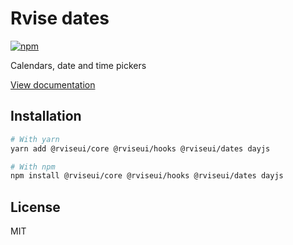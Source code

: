 # Rvise dates

[![npm](https://img.shields.io/npm/dm/@rviseui/dates)](https://www.npmjs.com/package/@rviseui/dates)

Calendars, date and time pickers

[View documentation](https://rvise.dev/)

## Installation

```bash
# With yarn
yarn add @rviseui/core @rviseui/hooks @rviseui/dates dayjs

# With npm
npm install @rviseui/core @rviseui/hooks @rviseui/dates dayjs
```

## License

MIT
